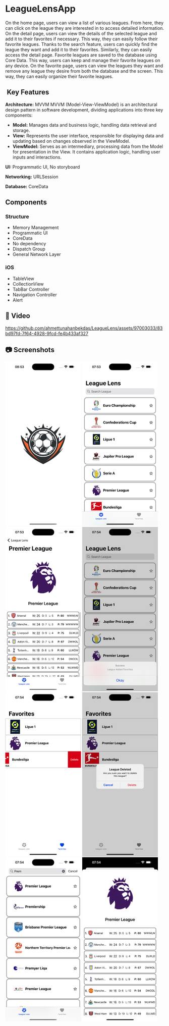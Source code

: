 # LeagueLensApp
 
On the home page, users can view a list of various leagues. From here, they can click on the league they are interested in to access detailed information.
On the detail page, users can view the details of the selected league and add it to their favorites if necessary. This way, they can easily follow their favorite leagues.
Thanks to the search feature, users can quickly find the league they want and add it to their favorites. Similarly, they can easily access the detail page.
Favorite leagues are saved to the database using Core Data. This way, users can keep and manage their favorite leagues on any device.
On the favorite page, users can view the leagues they want and remove any league they desire from both the database and the screen. This way, they can easily organize their favorite leagues.

##  Key Features

**Architecture:** MVVM 
MVVM (Model-View-ViewModel) is an architectural design pattern in software development, dividing applications into three key components:

- **Model:** Manages data and business logic, handling data retrieval and storage.
- **View:** Represents the user interface, responsible for displaying data and updating based on changes observed in the ViewModel.
- **ViewModel:** Serves as an intermediary, processing data from the Model for presentation in the View. It contains application logic, handling user inputs and interactions.


**UI:** Programmatic UI, No storyboard

**Networking:** URLSession

**Database:** CoreData 

##  Components

### Structure
- Memory Management 
- Programmatic UI
- CoreData
- No dependency
- Dispatch Group
- General Network Layer
  

### iOS
- TableView
- CollectionView
- TabBar Controller
- Navigation Controller
- Alert
  
 
## :movie_camera: Video

https://github.com/ahmettunahanbekdas/LeagueLens/assets/97003033/83bd97fd-7f64-4928-9fcd-fe4b433af327

## :camera: Screenshots

<p float="left">
<img width="240" src="/ScreenShot/ss0.png">
<img width="240" src="/ScreenShot/ss1.png">
<img width="240" src="/ScreenShot/ss2.png">
<img width="240" src="/ScreenShot/ss3.png">
<img width="240" src="/ScreenShot/ss4.png">
<img width="240" src="/ScreenShot/ss5.png">
<img width="240" src="/ScreenShot/ss6.png">
<img width="240" src="/ScreenShot/ss7.png">
</p>






